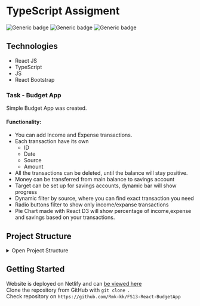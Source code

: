 # TypeScript Assigment

![Generic badge](https://img.shields.io/badge/JS-ES5-yellow.svg)
![Generic badge](https://img.shields.io/badge/TS-v.4.9-blue.svg)
![Generic badge](https://img.shields.io/badge/React-v.18.2-navy.svg)

## Technologies

* React JS
* TypeScript
* JS
* React Bootstrap

### Task - Budget App

Simple Budget App was created. 

#### Functionality: 
* You can add Income and Expense transactions. 
* Each transaction have its own 
  * ID
  * Date 
  * Source
  * Amount
* All the transactions can be deleted, until the balance will stay positive.
* Money can be transferred from main balance to savings account
* Target can be set up for savings accounts, dynamic bar will show progress
* Dynamic filter by source, where you can find exact transaction you need
* Radio buttons filter to show only income/expanse transactions
* Pie Chart made with React D3 will show percentage of income,expense and savings based on your transactions.

## Project Structure

<details>
<summary>Open Project Structure</summary>

``` bash
├───public
│       favicon.ico
│       index.html
│
└───src
    │   index.css
    │   index.tsx
    │
    └───components
        │   types and interfaces.ts
        │
        ├───App
        │       App.css
        │       App.tsx
        │
        ├───BalanceComponent
        │       BalanceComponent.tsx
        │
        ├───Header
        │       header.css
        │       Header.tsx
        │
        ├───ModalWindow
        │       ModalWindow.tsx
        │
        ├───Pie-chart
        │       PieChart.tsx
        │
        ├───Savings-content
        │       savings-content.css
        │       SavingsContent.tsx
        │
        ├───Savings-modal
        │       SavingsModal.tsx
        │
        └───Transactions-content
                transactions-content.css
                TransactionsContent.tsx

```
</details>

## Getting Started

Website is deployed on Netlify and can [be viewed here](https://63a22eef3b696d29399fec24--whimsical-fox-89d771.netlify.app/) <br>
Clone the repository from GitHub with `git clone `. <br>
Check repository on `https://github.com/Rmk-kk/FS13-React-BudgetApp`

